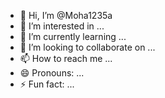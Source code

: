 - 👋 Hi, I’m @Moha1235a
- 👀 I’m interested in ...
- 🌱 I’m currently learning ...
- 💞️ I’m looking to collaborate on ...
- 📫 How to reach me ...
- 😄 Pronouns: ...
- ⚡ Fun fact: ...

<!---
Moha1235a/Moha1235a is a ✨ special ✨ repository because its `README.md` (this file) appears on your GitHub profile.
You can click the Preview link to take a look at your changes.
--->

